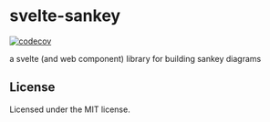 # svelte-sankey

[![codecov](https://codecov.io/gh/JonasDutzi/svelte-sankey/graph/badge.svg?token=6X4WCKXVAO)](https://codecov.io/gh/JonasDutzi/svelte-sankey)

a svelte (and web component) library for building sankey diagrams

## License

Licensed under the MIT license.
